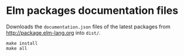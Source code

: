 # Elm packages documentation files

Downloads the `documentation.json` files of the latest packages from <http://package.elm-lang.org> into `dist/`.

    make install
    make all
